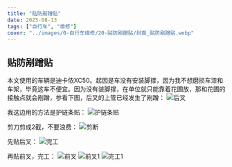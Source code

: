 ```yaml
---
title: "贴防剐蹭贴"  
date: 2025-08-13  
tags: ["自行车", "维修"]  
cover: "../images/0-自行车维修/20-贴防剐蹭贴/封面_贴防剐蹭贴.webp"
---
```

## 贴防剐蹭贴
本文使用的车辆是迪卡侬XC50。起因是车没有安装脚撑，因为我不想磨损车漆和车架，毕竟这车不便宜。因为没有装脚撑，在单位就只能靠着花圃放，那和花圃的接触点就会剐蹭，参看下图，后叉的上管已经发生了剐蹭：
![后叉](../images/0-维修自行车/20-贴防剐蹭贴/后叉.webp)

我这边用的方法是护链条贴：
![护链条贴](../images/0-维修自行车/20-贴防剐蹭贴/护链条贴.webp)

剪刀剪成2截，不要浪费：
![剪断](../images/0-维修自行车/20-贴防剐蹭贴/剪断.webp)

先贴后叉：
![完工](../images/0-维修自行车/20-贴防剐蹭贴/完工.webp)

再贴前叉，完工：
![前叉](../images/0-维修自行车/20-贴防剐蹭贴/前叉.webp)
![前叉1](../images/0-维修自行车/20-贴防剐蹭贴/前叉1.webp)
![完工1](../images/0-维修自行车/20-贴防剐蹭贴/完工1.webp)